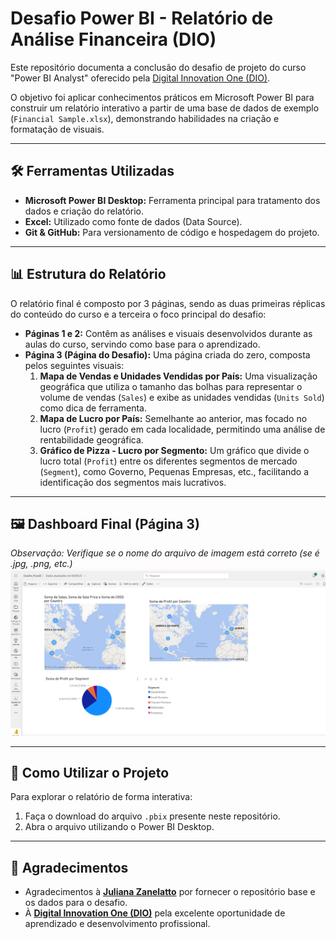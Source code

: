 # Desafio Power BI - Relatório de Análise Financeira (DIO)

Este repositório documenta a conclusão do desafio de projeto do curso "Power BI Analyst" oferecido pela [Digital Innovation One (DIO)](https://www.dio.me/).

O objetivo foi aplicar conhecimentos práticos em Microsoft Power BI para construir um relatório interativo a partir de uma base de dados de exemplo (`Financial Sample.xlsx`), demonstrando habilidades na criação e formatação de visuais.

---

## 🛠️ Ferramentas Utilizadas
* **Microsoft Power BI Desktop:** Ferramenta principal para tratamento dos dados e criação do relatório.
* **Excel:** Utilizado como fonte de dados (Data Source).
* **Git & GitHub:** Para versionamento de código e hospedagem do projeto.

---

## 📊 Estrutura do Relatório

O relatório final é composto por 3 páginas, sendo as duas primeiras réplicas do conteúdo do curso e a terceira o foco principal do desafio:

* **Páginas 1 e 2:** Contêm as análises e visuais desenvolvidos durante as aulas do curso, servindo como base para o aprendizado.
* **Página 3 (Página do Desafio):** Uma página criada do zero, composta pelos seguintes visuais:
    1.  **Mapa de Vendas e Unidades Vendidas por País:** Uma visualização geográfica que utiliza o tamanho das bolhas para representar o volume de vendas (`Sales`) e exibe as unidades vendidas (`Units Sold`) como dica de ferramenta.
    2.  **Mapa de Lucro por País:** Semelhante ao anterior, mas focado no lucro (`Profit`) gerado em cada localidade, permitindo uma análise de rentabilidade geográfica.
    3.  **Gráfico de Pizza - Lucro por Segmento:** Um gráfico que divide o lucro total (`Profit`) entre os diferentes segmentos de mercado (`Segment`), como Governo, Pequenas Empresas, etc., facilitando a identificação dos segmentos mais lucrativos.

---

## 🖼️ Dashboard Final (Página 3)

*Observação: Verifique se o nome do arquivo de imagem está correto (se é .jpg, .png, etc.)*
![Prévia do Dashboard](img/desafioPowerBi.png)

---

## 🚀 Como Utilizar o Projeto

Para explorar o relatório de forma interativa:
1.  Faça o download do arquivo `.pbix` presente neste repositório.
2.  Abra o arquivo utilizando o Power BI Desktop.

---

## 🙏 Agradecimentos

* Agradecimentos à **[Juliana Zanelatto](https://github.com/julianazanelatto)** por fornecer o repositório base e os dados para o desafio.
* À **[Digital Innovation One (DIO)](https://www.dio.me/)** pela excelente oportunidade de aprendizado e desenvolvimento profissional.
